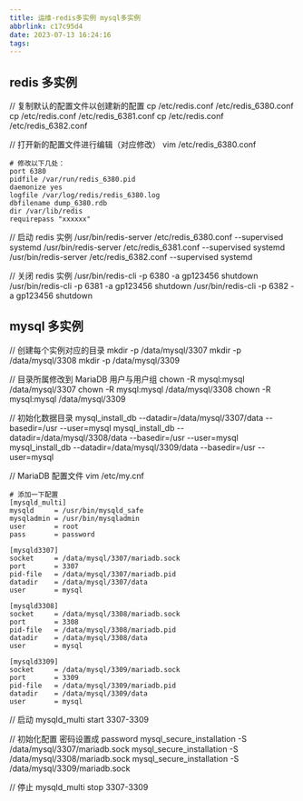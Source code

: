 ```yaml
---
title: 运维-redis多实例 mysql多实例
abbrlink: c17c95d4
date: 2023-07-13 16:24:16
tags:
---
```


## redis 多实例

// 复制默认的配置文件以创建新的配置
cp /etc/redis.conf /etc/redis_6380.conf
cp /etc/redis.conf /etc/redis_6381.conf
cp /etc/redis.conf /etc/redis_6382.conf

// 打开新的配置文件进行编辑（对应修改）
vim /etc/redis_6380.conf
```
# 修改以下几处：
port 6380
pidfile /var/run/redis_6380.pid
daemonize yes
logfile /var/log/redis/redis_6380.log
dbfilename dump_6380.rdb
dir /var/lib/redis
requirepass "xxxxxx"
```

// 启动 redis 实例
/usr/bin/redis-server /etc/redis_6380.conf --supervised systemd
/usr/bin/redis-server /etc/redis_6381.conf --supervised systemd
/usr/bin/redis-server /etc/redis_6382.conf --supervised systemd

// 关闭 redis 实例
/usr/bin/redis-cli -p 6380 -a gp123456 shutdown
/usr/bin/redis-cli -p 6381 -a gp123456 shutdown
/usr/bin/redis-cli -p 6382 -a gp123456 shutdown

## mysql 多实例

// 创建每个实例对应的目录
mkdir -p /data/mysql/3307
mkdir -p /data/mysql/3308
mkdir -p /data/mysql/3309

// 目录所属修改到 MariaDB 用户与用户组
chown -R mysql:mysql /data/mysql/3307
chown -R mysql:mysql /data/mysql/3308
chown -R mysql:mysql /data/mysql/3309

// 初始化数据目录
mysql_install_db --datadir=/data/mysql/3307/data --basedir=/usr --user=mysql
mysql_install_db --datadir=/data/mysql/3308/data --basedir=/usr --user=mysql
mysql_install_db --datadir=/data/mysql/3309/data --basedir=/usr --user=mysql

// MariaDB 配置文件
vim /etc/my.cnf
```
# 添加一下配置
[mysqld_multi]
mysqld     = /usr/bin/mysqld_safe
mysqladmin = /usr/bin/mysqladmin
user       = root
pass       = password

[mysqld3307]
socket     = /data/mysql/3307/mariadb.sock
port       = 3307
pid-file   = /data/mysql/3307/mariadb.pid
datadir    = /data/mysql/3307/data
user       = mysql

[mysqld3308]
socket     = /data/mysql/3308/mariadb.sock
port       = 3308
pid-file   = /data/mysql/3308/mariadb.pid
datadir    = /data/mysql/3308/data
user       = mysql

[mysqld3309]
socket     = /data/mysql/3309/mariadb.sock
port       = 3309
pid-file   = /data/mysql/3309/mariadb.pid
datadir    = /data/mysql/3309/data
user       = mysql
```

// 启动
mysqld_multi start 3307-3309

// 初始化配置 密码设置成 password
mysql_secure_installation -S /data/mysql/3307/mariadb.sock
mysql_secure_installation -S /data/mysql/3308/mariadb.sock
mysql_secure_installation -S /data/mysql/3309/mariadb.sock

// 停止
mysqld_multi stop 3307-3309
